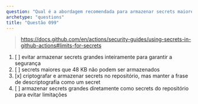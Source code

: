 ```yaml
---
question: "Qual é a abordagem recomendada para armazenar secrets maiores que 48 KB?"
archetype: "questions"
title: "Questão 099"
---
```


> https://docs.github.com/en/actions/security-guides/using-secrets-in-github-actions#limits-for-secrets
1. [ ] evitar armazenar secrets grandes inteiramente para garantir a segurança
1. [ ] secrets maiores que 48 KB não podem ser armazenados
1. [x] criptografar e armazenar secrets no repositório, mas manter a frase de descriptografia como um secret
1. [ ] armazenar secrets grandes diretamente como secrets do repositório para evitar limitações
